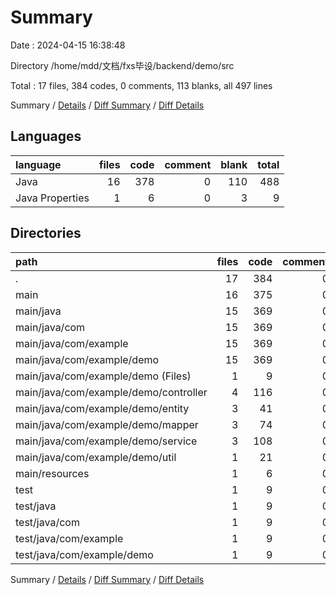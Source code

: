 # Summary

Date : 2024-04-15 16:38:48

Directory /home/mdd/文档/fxs毕设/backend/demo/src

Total : 17 files,  384 codes, 0 comments, 113 blanks, all 497 lines

Summary / [Details](details.md) / [Diff Summary](diff.md) / [Diff Details](diff-details.md)

## Languages
| language | files | code | comment | blank | total |
| :--- | ---: | ---: | ---: | ---: | ---: |
| Java | 16 | 378 | 0 | 110 | 488 |
| Java Properties | 1 | 6 | 0 | 3 | 9 |

## Directories
| path | files | code | comment | blank | total |
| :--- | ---: | ---: | ---: | ---: | ---: |
| . | 17 | 384 | 0 | 113 | 497 |
| main | 16 | 375 | 0 | 108 | 483 |
| main/java | 15 | 369 | 0 | 105 | 474 |
| main/java/com | 15 | 369 | 0 | 105 | 474 |
| main/java/com/example | 15 | 369 | 0 | 105 | 474 |
| main/java/com/example/demo | 15 | 369 | 0 | 105 | 474 |
| main/java/com/example/demo (Files) | 1 | 9 | 0 | 5 | 14 |
| main/java/com/example/demo/controller | 4 | 116 | 0 | 29 | 145 |
| main/java/com/example/demo/entity | 3 | 41 | 0 | 10 | 51 |
| main/java/com/example/demo/mapper | 3 | 74 | 0 | 33 | 107 |
| main/java/com/example/demo/service | 3 | 108 | 0 | 25 | 133 |
| main/java/com/example/demo/util | 1 | 21 | 0 | 3 | 24 |
| main/resources | 1 | 6 | 0 | 3 | 9 |
| test | 1 | 9 | 0 | 5 | 14 |
| test/java | 1 | 9 | 0 | 5 | 14 |
| test/java/com | 1 | 9 | 0 | 5 | 14 |
| test/java/com/example | 1 | 9 | 0 | 5 | 14 |
| test/java/com/example/demo | 1 | 9 | 0 | 5 | 14 |

Summary / [Details](details.md) / [Diff Summary](diff.md) / [Diff Details](diff-details.md)